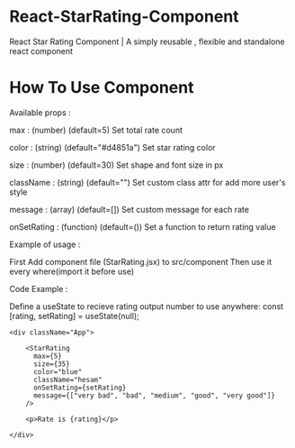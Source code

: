 # React-StarRating-Component
 React Star Rating Component |  A simply reusable , flexible and standalone react component

 # How To Use Component
 
Available props :

max : (number) (default=5) Set total rate count

color : (string) (default="#d4851a") Set star rating color

size : (number) (default=30) Set shape and font size in px

className : (string) (default="") Set custom class attr for add more user's style

message : (array) (default=[]) Set custom message for each rate

onSetRating : (function) (default=()) Set a function to return rating value


Example of usage :

First Add component file (StarRating.jsx) to src/component
Then use it every where(import it before use)

Code Example :

 Define a useState to recieve rating output number to use anywhere:
 const [rating, setRating] = useState(null);
 
  
    <div className="App">
    
        <StarRating
          max={5}
          size={35}
          color="blue"
          className="hesam"
          onSetRating={setRating}
          message={["very bad", "bad", "medium", "good", "very good"]}
        />
        
        <p>Rate is {rating}</p>
        
    </div>


